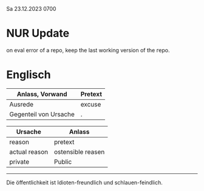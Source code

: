 Sa 23.12.2023 0700

# NUR Update

on eval error of a repo,
keep the last working version
of the геро.

# Englisch

Anlass, Vorwand | Pretext
---|---
Ausrede | excuse
Gegenteil von Ursache | .


Ursache | Anlass
---|---
reason | pretext
actual reason | ostensible reasen
private | Public

----

Die öffentlichkeit ist Idioten-freundlich
und schlauen-feindlich.
